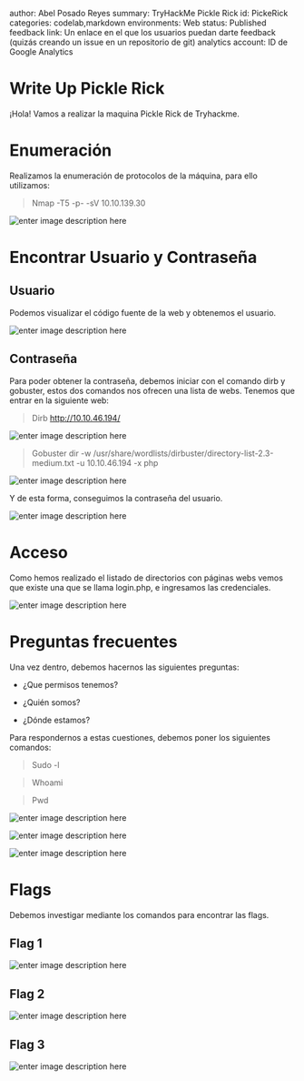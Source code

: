 author: Abel Posado Reyes
summary: TryHackMe Pickle Rick
id: PickeRick
categories: codelab,markdown
environments: Web
status: Published
feedback link: Un enlace en el que los usuarios puedan darte feedback (quizás creando un issue en un repositorio de git)
analytics account: ID de Google Analytics


# Write Up Pickle Rick

¡Hola! Vamos a realizar la maquina Pickle Rick de Tryhackme.

# Enumeración

Realizamos la enumeración de protocolos de la máquina, para ello utilizamos:

> Nmap -T5 -p- -sV 10.10.139.30

![enter image description here](https://github.com/AbelPosadoReyes/WriteUps/blob/main/img/Imagen1.PNG?raw=true)

# Encontrar Usuario y Contraseña

## Usuario

Podemos visualizar el código fuente de la web y obtenemos el usuario.

![`enter image description here`](https://github.com/AbelPosadoReyes/WriteUps/blob/main/img/Imagen2.PNG?raw=true)

## Contraseña

Para poder obtener la contraseña, debemos iniciar con el comando dirb y gobuster, estos dos comandos nos ofrecen una lista de webs. Tenemos que entrar en la siguiente web:

> Dirb http://10.10.46.194/

![`enter image description here`](https://github.com/AbelPosadoReyes/WriteUps/blob/main/img/Imagen3.PNG?raw=true)

> Gobuster dir -w /usr/share/wordlists/dirbuster/directory-list-2.3-medium.txt -u 10.10.46.194 -x php

![`enter image description here`](https://github.com/AbelPosadoReyes/WriteUps/blob/main/img/Imagen4.PNG?raw=true)

Y de esta forma, conseguimos la contraseña del usuario.

![`enter image description here`](https://github.com/AbelPosadoReyes/WriteUps/blob/main/img/Imagen5.PNG?raw=true)

# Acceso

Como hemos realizado el listado de directorios con páginas webs vemos que existe una que se llama login.php, e ingresamos las credenciales.

![`enter image description here`](https://github.com/AbelPosadoReyes/WriteUps/blob/main/img/Imagen6.PNG?raw=true)

# Preguntas frecuentes

Una vez dentro, debemos hacernos las siguientes preguntas:

- ¿Que permisos tenemos?

- ¿Quién somos?

- ¿Dónde estamos?

Para respondernos a estas cuestiones, debemos poner los siguientes comandos:

> Sudo -l

> Whoami

> Pwd

![`enter image description here`](https://github.com/AbelPosadoReyes/WriteUps/blob/main/img/Imagen7.PNG?raw=true)

![`enter image description here`](https://github.com/AbelPosadoReyes/WriteUps/blob/main/img/Imagen8.PNG?raw=true)

![`enter image description here`](https://github.com/AbelPosadoReyes/WriteUps/blob/main/img/Imagen9.PNG?raw=true)

# Flags

Debemos investigar mediante los comandos para encontrar las flags.

## Flag 1

![`enter image description here`](https://github.com/AbelPosadoReyes/WriteUps/blob/main/img/flag1.PNG?raw=true)

## Flag 2

![`enter image description here`](https://github.com/AbelPosadoReyes/WriteUps/blob/main/img/flag2.PNG?raw=true)

## Flag 3

![`enter image description here`](https://github.com/AbelPosadoReyes/WriteUps/blob/main/img/flag3.PNG?raw=true)
